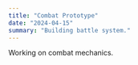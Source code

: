 ```yaml
---
title: "Combat Prototype"
date: "2024-04-15"
summary: "Building battle system."
---
```

Working on combat mechanics.